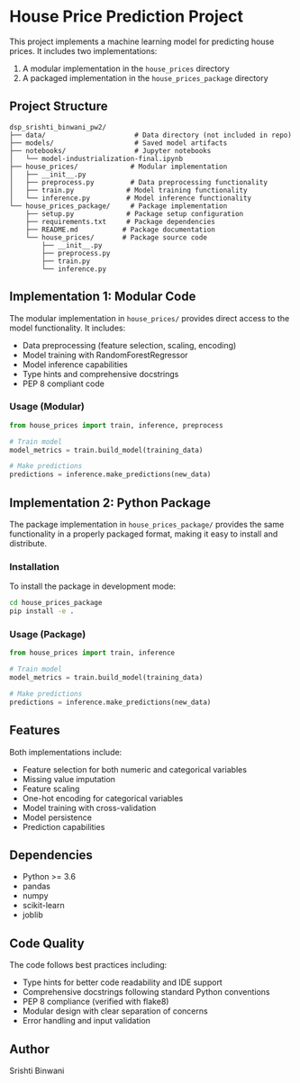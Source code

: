 # House Price Prediction Project

This project implements a machine learning model for predicting house prices. It includes two implementations:
1. A modular implementation in the `house_prices` directory
2. A packaged implementation in the `house_prices_package` directory

## Project Structure

```
dsp_srishti_binwani_pw2/
├── data/                      # Data directory (not included in repo)
├── models/                    # Saved model artifacts
├── notebooks/                 # Jupyter notebooks
│   └── model-industrialization-final.ipynb
├── house_prices/             # Modular implementation
│   ├── __init__.py
│   ├── preprocess.py         # Data preprocessing functionality
│   ├── train.py             # Model training functionality
│   └── inference.py         # Model inference functionality
└── house_prices_package/     # Package implementation
    ├── setup.py             # Package setup configuration
    ├── requirements.txt     # Package dependencies
    ├── README.md           # Package documentation
    └── house_prices/       # Package source code
        ├── __init__.py
        ├── preprocess.py
        ├── train.py
        └── inference.py
```

## Implementation 1: Modular Code

The modular implementation in `house_prices/` provides direct access to the model functionality. It includes:

- Data preprocessing (feature selection, scaling, encoding)
- Model training with RandomForestRegressor
- Model inference capabilities
- Type hints and comprehensive docstrings
- PEP 8 compliant code

### Usage (Modular)

```python
from house_prices import train, inference, preprocess

# Train model
model_metrics = train.build_model(training_data)

# Make predictions
predictions = inference.make_predictions(new_data)
```

## Implementation 2: Python Package

The package implementation in `house_prices_package/` provides the same functionality in a properly packaged format, making it easy to install and distribute.

### Installation

To install the package in development mode:

```bash
cd house_prices_package
pip install -e .
```

### Usage (Package)

```python
from house_prices import train, inference

# Train model
model_metrics = train.build_model(training_data)

# Make predictions
predictions = inference.make_predictions(new_data)
```

## Features

Both implementations include:
- Feature selection for both numeric and categorical variables
- Missing value imputation
- Feature scaling
- One-hot encoding for categorical variables
- Model training with cross-validation
- Model persistence
- Prediction capabilities

## Dependencies

- Python >= 3.6
- pandas
- numpy
- scikit-learn
- joblib

## Code Quality

The code follows best practices including:
- Type hints for better code readability and IDE support
- Comprehensive docstrings following standard Python conventions
- PEP 8 compliance (verified with flake8)
- Modular design with clear separation of concerns
- Error handling and input validation

## Author

Srishti Binwani

